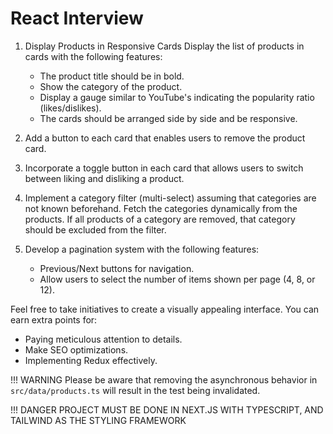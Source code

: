 # React Interview

1. Display Products in Responsive Cards
   Display the list of products in cards with the following features:

   - The product title should be in bold.
   - Show the category of the product.
   - Display a gauge similar to YouTube's indicating the popularity ratio (likes/dislikes).
   - The cards should be arranged side by side and be responsive.

2. Add a button to each card that enables users to remove the product card.
3. Incorporate a toggle button in each card that allows users to switch between liking and disliking a product.
4. Implement a category filter (multi-select) assuming that categories are not known beforehand. Fetch the categories dynamically from the products. If all products of a category are removed, that category should be excluded from the filter.
5. Develop a pagination system with the following features:
   - Previous/Next buttons for navigation.
   - Allow users to select the number of items shown per page (4, 8, or 12).

Feel free to take initiatives to create a visually appealing interface. You can earn extra points for:

- Paying meticulous attention to details.
- Make SEO optimizations.
- Implementing Redux effectively.

!!! WARNING Please be aware that removing the asynchronous behavior in `src/data/products.ts` will result in the test being invalidated.

!!! DANGER PROJECT MUST BE DONE IN NEXT.JS WITH TYPESCRIPT, AND TAILWIND AS THE STYLING FRAMEWORK
